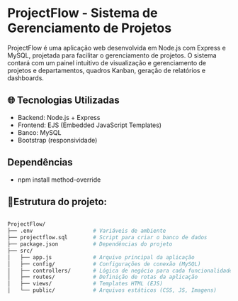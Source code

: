 # ProjectFlow - Sistema de Gerenciamento de Projetos

ProjectFlow é uma aplicação web desenvolvida em Node.js com Express e MySQL, projetada para facilitar o gerenciamento de projetos. O sistema contará com um painel intuitivo de visualização e gerenciamento de projetos e departamentos, quadros Kanban, geração de relatórios e dashboards.

## 🌐 Tecnologias Utilizadas

- Backend: Node.js + Express
- Frontend: EJS (Embedded JavaScript Templates)
- Banco: MySQL
- Bootstrap (responsividade)

## Dependências
  
- npm install method-override
   
## 📂Estrutura do projeto:
```bash

ProjectFlow/
├── .env                   # Variáveis de ambiente
├── projectflow.sql        # Script para criar o banco de dados
├── package.json           # Dependências do projeto
├── src/
│   ├── app.js             # Arquivo principal da aplicação
│   ├── config/            # Configurações de conexão (MySQL)
│   ├── controllers/       # Lógica de negócio para cada funcionalidade
│   ├── routes/            # Definição de rotas da aplicação
│   ├── views/             # Templates HTML (EJS)
│   └── public/            # Arquivos estáticos (CSS, JS, Imagens)
